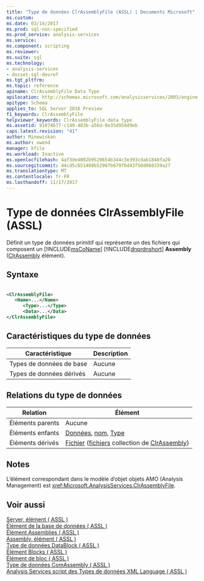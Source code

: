 ```yaml
---
title: "Type de données ClrAssemblyFile (ASSL) | Documents Microsoft"
ms.custom: 
ms.date: 03/14/2017
ms.prod: sql-non-specified
ms.prod_service: analysis-services
ms.service: 
ms.component: scripting
ms.reviewer: 
ms.suite: sql
ms.technology:
- analysis-services
- docset-sql-devref
ms.tgt_pltfrm: 
ms.topic: reference
apiname: ClrAssemblyFile Data Type
apilocation: http://schemas.microsoft.com/analysisservices/2003/engine
apitype: Schema
applies_to: SQL Server 2016 Preview
f1_keywords: ClrAssemblyFile
helpviewer_keywords: ClrAssemblyFile data type
ms.assetid: 91074677-c149-483b-a56d-0e35d959d9eb
caps.latest.revision: "41"
author: Minewiskan
ms.author: owend
manager: kfile
ms.workload: Inactive
ms.openlocfilehash: 4af3de4002b9520654b344c3e393cdab1848fa20
ms.sourcegitcommit: 44cd5c651488b5296fb679f6d43f50d068339a27
ms.translationtype: MT
ms.contentlocale: fr-FR
ms.lasthandoff: 11/17/2017
---
```

# <a name="clrassemblyfile-data-type-assl"></a>Type de données ClrAssemblyFile (ASSL)
  Définit un type de données primitif qui représente un des fichiers qui composent un [!INCLUDE[msCoName](../../../includes/msconame-md.md)] [!INCLUDE[dnprdnshort](../../../includes/dnprdnshort-md.md)] **Assembly** ([ClrAssembly](../../../analysis-services/scripting/data-type/clrassembly-data-type-assl.md) élément).  
  
## <a name="syntax"></a>Syntaxe  
  
```xml  
  
<ClrAssemblyFile>  
   <Name>...</Name>  
      <Type>...</Type>  
      <Data>...</Data>  
</ClrAssemblyFile>  
```  
  
## <a name="data-type-characteristics"></a>Caractéristiques du type de données  
  
|Caractéristique|Description|  
|--------------------|-----------------|  
|Types de données de base|Aucune|  
|Types de données dérivés|Aucune|  
  
## <a name="data-type-relationships"></a>Relations du type de données  
  
|Relation|Élément|  
|------------------|-------------|  
|Éléments parents|Aucune|  
|Éléments enfants|[Données](../../../analysis-services/scripting/objects/data-element-assl.md), [nom](../../../analysis-services/scripting/properties/name-element-assl.md), [Type](../../../analysis-services/scripting/properties/type-element-clrassemblyfile-assl.md)|  
|Éléments dérivés|[Fichier](../../../analysis-services/scripting/objects/file-element-assl.md) ([fichiers](../../../analysis-services/scripting/collections/files-element-assl.md) collection de [ClrAssembly](../../../analysis-services/scripting/data-type/clrassembly-data-type-assl.md))|  
  
## <a name="remarks"></a>Notes  
 L’élément correspondant dans le modèle d’objet objets AMO (Analysis Management) est <xref:Microsoft.AnalysisServices.ClrAssemblyFile>.  
  
## <a name="see-also"></a>Voir aussi  
 [Server, élément &#40; ASSL &#41;](../../../analysis-services/scripting/objects/server-element-assl.md)   
 [Élément de la base de données &#40; ASSL &#41;](../../../analysis-services/scripting/objects/database-element-assl.md)   
 [Élément Assemblies &#40; ASSL &#41;](../../../analysis-services/scripting/collections/assemblies-element-assl.md)   
 [Assembly, élément &#40; ASSL &#41;](../../../analysis-services/scripting/objects/assembly-element-assl.md)   
 [Type de données DataBlock &#40; ASSL &#41;](../../../analysis-services/scripting/data-type/datablock-data-type-assl.md)   
 [Élément Blocks &#40; ASSL &#41;](../../../analysis-services/scripting/collections/blocks-element-assl.md)   
 [Élément de bloc &#40; ASSL &#41;](../../../analysis-services/scripting/objects/block-element-assl.md)   
 [Type de données ComAssembly &#40; ASSL &#41;](../../../analysis-services/scripting/data-type/comassembly-data-type-assl.md)   
 [Analysis Services script des Types de données XML Language &#40; ASSL &#41;](../../../analysis-services/scripting/data-type/analysis-services-scripting-language-xml-data-types-assl.md)  
  
  
